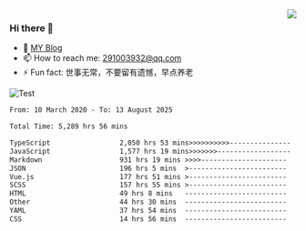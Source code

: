 <img align='right' src='https://github-readme-stats.vercel.app/api?username=niaogege&show_icons=true&theme=radical'/>

### Hi there 👋

- 🌱 [MY Blog](https://bythewayer.com/)
- 📫 How to reach me: 291003932@qq.com
- ⚡ Fun fact:  世事无常，不要留有遗憾，早点养老

![Test](https://github-readme-stats.vercel.app/api/top-langs/?username=niaogege&layout=compact)

<!--START_SECTION:waka-->

```txt
From: 10 March 2020 - To: 13 August 2025

Total Time: 5,289 hrs 56 mins

TypeScript                 2,050 hrs 53 mins>>>>>>>>>>---------------   38.77 %
JavaScript                 1,577 hrs 19 mins>>>>>>>------------------   29.82 %
Markdown                   931 hrs 19 mins >>>>---------------------   17.61 %
JSON                       196 hrs 5 mins  >------------------------   03.71 %
Vue.js                     177 hrs 51 mins >------------------------   03.36 %
SCSS                       157 hrs 55 mins >------------------------   02.99 %
HTML                       49 hrs 8 mins   -------------------------   00.93 %
Other                      44 hrs 30 mins  -------------------------   00.84 %
YAML                       37 hrs 54 mins  -------------------------   00.72 %
CSS                        14 hrs 56 mins  -------------------------   00.28 %
```

<!--END_SECTION:waka-->
